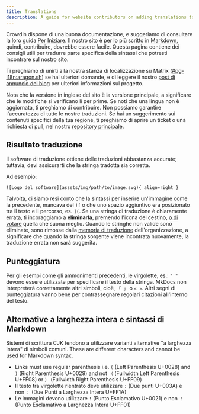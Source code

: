 ```yaml
---
title: Translations
description: A guide for website contributors on adding translations to our website.
---
```


Crowdin dispone di una buona documentazione, e suggeriamo di consultare la loro guida [Per Iniziare](https://support.crowdin.com/crowdin-intro). Il nostro sito è per lo più scritto in [Markdown](https://en.wikipedia.org/wiki/Markdown), quindi, contribuire, dovrebbe essere facile. Questa pagina contiene dei consigli utili per tradurre parte specifica della sintassi che potresti incontrare sul nostro sito.

Ti preghiamo di unirti alla nostra stanza di localizzazione su Matrix ([#pg-i18n:aragon.sh](https://matrix.to/#/%23pg-i18n:aragon.sh)) se hai ulteriori domande, e di leggere il nostro [post di annuncio del blog](https://blog.privacyguides.org/2023/02/26/i18n-announcement) per ulteriori informazioni sul progetto.

Nota che la versione in inglese del sito è la versione principale, a significare che le modifiche si verificano lì per prime. Se noti che una lingua non è aggiornata, ti preghiamo di contribuire. Non possiamo garantire l'accuratezza di tutte le nostre traduzioni. Se hai un suggerimento sui contenuti specifici della tua regione, ti preghiamo di aprire un ticket o una richiesta di pull, nel nostro [repository principale](https://github.com/privacyguides/privacyguides.org).

## Risultato traduzione

Il software di traduzione ottiene delle traduzioni abbastanza accurate; tuttavia, devi assicurarti che la stringa tradotta sia corretta.

Ad esempio:

```text
![Logo del software](assets/img/path/to/image.svg){ align=right }
```

Talvolta, ci siamo resi conto che la sintassi per inserire un'immagine come la precedente, mancava del `![` o che uno spazio aggiuntivo era posizionato tra il testo e il percorso, es. `](`. Se una stringa di traduzione è chiaramente errata, ti incoraggiamo a **eliminarla**, premendo l'icona del cestino, [o di votare](https://support.crowdin.com/enterprise/getting-started-for-volunteers/#voting-view) quella che suona meglio. Quando le stringhe non valide sono eliminate, sono rimosse dalla [memoria di traduzione](https://support.crowdin.com/enterprise/translation-memory) dell'organizzazione, a significare che quando la stringa sorgente viene incontrata nuovamente, la traduzione errata non sarà suggerita.

## Punteggiatura

Per gli esempi come gli ammonimenti precedenti, le virgolette, es.: `" "` devono essere utilizzate per specificare il testo della stringa. MkDocs non interpreterà correttamente altri simboli, cioè, `「 」` o `« »`. Altri segni di punteggiatura vanno bene per contrassegnare regolari citazioni all'interno del testo.

## Alternative a larghezza intera e sintassi di Markdown

Sistemi di scrittura CJK tendono a utilizzare varianti alternative "a larghezza intera" di simboli comuni. These are different characters and cannot be used for Markdown syntax.

- Links must use regular parenthesis i.e. `(` (Left Parenthesis U+0028) and `)` (Right Parenthesis U+0029) and not `（` (Fullwidth Left Parenthesis U+FF08) or `）` (Fullwidth Right Parenthesis U+FF09)
- Il testo tra virgolette rientrato deve utilizzare `:` (Due punti U+003A) e non `：` (Due Punti a Larghezza Intera U+FF1A)
- Le immagini devono utilizzare `!` (Punto Esclamativo U+0021) e non `！` (Punto Esclamativo a Larghezza Intera U+FF01)
